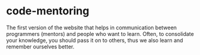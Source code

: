 # code-mentoring
The first version of the website that helps in communication between programmers (mentors) and people who want to learn. Often, to consolidate your knowledge, you should pass it on to others, thus we also learn and remember ourselves better.
